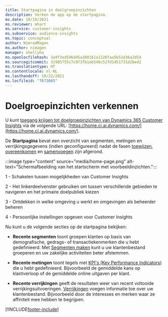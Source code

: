 ```yaml
---
title: Startpagina in doelgroepinzichten
description: Verken de app op de startpagina.
ms.date: 10/19/2021
ms.reviewer: mhart
ms.service: customer-insights
ms.subservice: audience-insights
ms.topic: conceptual
author: NimrodMagen
ms.author: nimagen
manager: shellyha
ms.openlocfilehash: 3a9f3ed596d45a300161a1226faa5b51d36a2d54
ms.sourcegitcommit: 31985755c7c973fb1eb540c52fd1451731d2bed2
ms.translationtype: HT
ms.contentlocale: nl-NL
ms.lasthandoff: 10/22/2021
ms.locfileid: "7673085"
---
```

# <a name="explore-audience-insights"></a>Doelgroepinzichten verkennen

U kunt [toegang krijgen tot doelgroepinzichten van Dynamics 365 Customer Insights](https://home.ci.ai.dynamics.com/) via de volgende URL: [https://home.ci.ai.dynamics.com/](https://home.ci.ai.dynamics.com/)​.

De **Startpagina** bevat een overzicht van segmenten, metingen en verrijkingsgegevens (indien geconfigureerd) nadat de fasen [toewijzen](map-entities.md), [overeenkomen](match-entities.md) en [samenvoegen](merge-entities.md) zijn afgerond.

:::image type="content" source="media/home-page.png" alt-text="Schermafbeelding van het startscherm met voorbeeldinzichten.":::

1 - Schakelen tussen mogelijkheden van Customer Insights 

2 - Het linkerdeelvenster gebruiken om tussen verschillende gebieden te navigeren en het primaire doelpubliek kiezen

3 - Ontdekken in welke omgeving u werkt en omgevingen als beheerder beheren

4 - Persoonlijke instellingen opgeven voor Customer Insights

Nu kunt u de volgende secties op de startpagina bekijken:

- **Recente segmenten** toont groepen klanten op basis van demografische, gedrags- of transactiekenmerken die u hebt gedefinieerd. Met [Segmenten maken](segments.md) kunt u uw klantenbestand groeperen en uw zakelijke activiteiten beter afstemmen.

- **Recente metingen** toont tegels met [KPI's (Key Performance Indicators)](measures.md) die u hebt gedefinieerd. Bijvoorbeeld de gemiddelde kans op klantverloop of de gemiddelde online uitgaven per klant.

- **Recente verrijkingen** geeft de resultaten weer van recent voltooide verrijkingsuitvoeringen. [Verrijkingen](enrichment-hub.md) voegen informatie toe over uw klantenbestand. Bijvoorbeeld door de interesses en merken waar ze affiniteit mee hebben te begrijpen.


[!INCLUDE[footer-include](../includes/footer-banner.md)]
